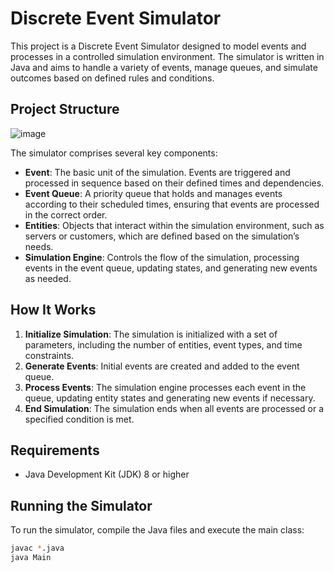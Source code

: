 # Discrete Event Simulator

This project is a Discrete Event Simulator designed to model events and processes in a controlled simulation environment. The simulator is written in Java and aims to handle a variety of events, manage queues, and simulate outcomes based on defined rules and conditions.

## Project Structure

![image](https://github.com/user-attachments/assets/beee7b85-9398-481c-8ff6-6286991c5e73)


The simulator comprises several key components:

- **Event**: The basic unit of the simulation. Events are triggered and processed in sequence based on their defined times and dependencies.
- **Event Queue**: A priority queue that holds and manages events according to their scheduled times, ensuring that events are processed in the correct order.
- **Entities**: Objects that interact within the simulation environment, such as servers or customers, which are defined based on the simulation’s needs.
- **Simulation Engine**: Controls the flow of the simulation, processing events in the event queue, updating states, and generating new events as needed.

## How It Works

1. **Initialize Simulation**: The simulation is initialized with a set of parameters, including the number of entities, event types, and time constraints.
2. **Generate Events**: Initial events are created and added to the event queue.
3. **Process Events**: The simulation engine processes each event in the queue, updating entity states and generating new events if necessary.
4. **End Simulation**: The simulation ends when all events are processed or a specified condition is met.

## Requirements

- Java Development Kit (JDK) 8 or higher

## Running the Simulator

To run the simulator, compile the Java files and execute the main class:
```bash
javac *.java
java Main
